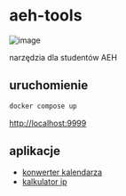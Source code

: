 # aeh-tools

![image](https://github.com/devchew/aeh-tools/assets/69403119/bd26c095-d774-4622-86b7-d56738738d4d)

narzędzia dla studentów AEH

## uruchomienie

```sh
docker compose up
```

[http://localhost:9999](http://localhost:9999)

## aplikacje

- [konwerter kalendarza](https://github.com/devchew/aeh-to-ics)
- [kalkulator ip](https://github.com/devchew/network-calculator)
